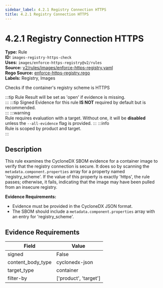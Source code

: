 ```yaml
---
sidebar_label: 4.2.1 Registry Connection HTTPS
title: 4.2.1 Registry Connection HTTPS
---  
```

# 4.2.1 Registry Connection HTTPS  
**Type:** Rule  
**ID:** `images-registry-https-check`  
**Uses:** `images/enforce-https-registry@v2/rules`  
**Source:** [v2/rules/images/enforce-https-registry.yaml](https://github.com/scribe-public/sample-policies/v2/rules/images/enforce-https-registry.yaml)  
**Rego Source:** [enforce-https-registry.rego](https://github.com/scribe-public/sample-policies/v2/rules/images/enforce-https-registry.rego)  
**Labels:** Registry, Images  

Checks if the container's registry scheme is HTTPS


:::tip 
Rule Result will be set as 'open' if evidence is missing.  
::: 
:::tip 
Signed Evidence for this rule **IS NOT** required by default but is recommended.  
::: 
:::warning  
Rule requires evaluation with a target. Without one, it will be **disabled** unless the `--all-evidence` flag is provided.
::: 
:::info  
Rule is scoped by product and target.  
:::  

## Description  
This rule examines the CycloneDX SBOM evidence for a container image to verify that the registry connection
is secure. It does so by scanning the `metadata.component.properties` array for a property named 
'registry_scheme'. If the value of this property is exactly 'https', the rule passes; otherwise, it fails,
indicating that the image may have been pulled from an insecure registry.

**Evidence Requirements:**

- Evidence must be provided in the CycloneDX JSON format.
- The SBOM should include a `metadata.component.properties` array with an entry for 'registry_scheme'.


## Evidence Requirements  
| Field | Value |
|-------|-------|
| signed | False |
| content_body_type | cyclonedx-json |
| target_type | container |
| filter-by | ['product', 'target'] |


